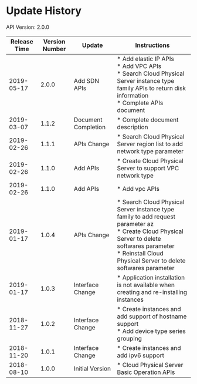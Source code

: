 # Update History #

API Version: 2.0.0

|Release Time|Version Number| Update |Instructions|
|---|---|---|---|
|2019-05-17|2.0.0|Add SDN APIs|* Add elastic IP APIs<br> * Add VPC APIs<br> * Search Cloud Physical Server instance type family APIs to return disk information<br> * Complete APIs document|
|2019-03-07|1.1.2|Document Completion|* Complete document description|
|2019-02-26|1.1.1|APIs Change|* Search Cloud Physical Server region list to add network type parameter|
|2019-02-26|1.1.0|Add APIs|* Create Cloud Physical Server to support VPC network type|
|2019-02-26|1.1.0|Add APIs|* Add vpc APIs|
|2019-01-17|1.0.4|APIs Change|* Search Cloud Physical Server instance type family to add request parameter az<br> * Create Cloud Physical Server to delete softwares parameter<br> * Reinstall Cloud Physical Server to delete softwares parameter|
|2019-01-17|1.0.3|Interface Change|* Application installation is not available when creating and re-installing instances|
|2018-11-27|1.0.2|Interface Change|* Create instances and add support of hostname support<br> * Add device type series grouping|
|2018-11-20|1.0.1|Interface Change|* Create instances and add ipv6 support|
|2018-08-10|1.0.0|Initial Version|* Cloud Physical Server Basic Operation APIs|